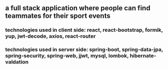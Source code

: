 ## a full stack application where people can find teammates for their sport events

### technologies used in client side: react, react-bootstrap, formik, yup, jwt-decode, axios, react-router
### technologies used in server side: spring-boot, spring-data-jpa, spring-security, spring-web, jjwt, mysql, lombok, hibernate-valdation
